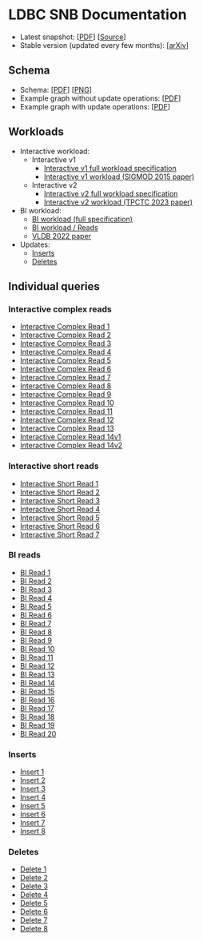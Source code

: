 # LDBC SNB Documentation

* Latest snapshot: [[PDF](https://ldbcouncil.org/ldbc_snb_docs/ldbc-snb-specification.pdf)] [[Source](https://github.com/ldbc/ldbc_snb_docs/tree/main)]
* Stable version (updated every few months): [[arXiv](https://arxiv.org/abs/2001.02299)]

## Schema

* Schema: [[PDF](schema.pdf)] [[PNG](schema.png)]
* Example graph without update operations: [[PDF](https://ldbcouncil.org/ldbc_snb_docs/example-graph-without-updates.pdf)]
* Example graph with update operations: [[PDF](https://ldbcouncil.org/ldbc_snb_docs/example-graph-with-updates.pdf)]

## Workloads

* Interactive workload:
    * Interactive v1
      * [Interactive v1 full workload specification](workload-interactive-v1.pdf)
      * [Interactive v1 workload (SIGMOD 2015 paper)](https://ldbcouncil.org/docs/papers/ldbc-snb-interactive-sigmod-2015.pdf)
    * Interactive v2
      * [Interactive v2 full workload specification](workload-interactive-v2.pdf)
      * [Interactive v2 workload (TPCTC 2023 paper)](https://arxiv.org/pdf/2307.04820.pdf)
* BI workload:
    * [BI workload (full specification)](workload-bi.pdf)
    * [BI workload / Reads](workload-bi-reads.pdf)
    * [VLDB 2022 paper](https://ldbcouncil.org/docs/pvldapers/ldbc-snb-bi-vldb-2022.pdf)
* Updates:
    * [Inserts](workload-inserts.pdf)
    * [Deletes](workload-deletes.pdf)

## Individual queries

### Interactive complex reads

* [Interactive Complex Read 1](interactive-complex-read-01.pdf)
* [Interactive Complex Read 2](interactive-complex-read-02.pdf)
* [Interactive Complex Read 3](interactive-complex-read-03.pdf)
* [Interactive Complex Read 4](interactive-complex-read-04.pdf)
* [Interactive Complex Read 5](interactive-complex-read-05.pdf)
* [Interactive Complex Read 6](interactive-complex-read-06.pdf)
* [Interactive Complex Read 7](interactive-complex-read-07.pdf)
* [Interactive Complex Read 8](interactive-complex-read-08.pdf)
* [Interactive Complex Read 9](interactive-complex-read-09.pdf)
* [Interactive Complex Read 10](interactive-complex-read-10.pdf)
* [Interactive Complex Read 11](interactive-complex-read-11.pdf)
* [Interactive Complex Read 12](interactive-complex-read-12.pdf)
* [Interactive Complex Read 13](interactive-complex-read-13.pdf)
* [Interactive Complex Read 14v1](interactive-complex-read-14-v1.pdf)
* [Interactive Complex Read 14v2](interactive-complex-read-14-v2.pdf)

### Interactive short reads

* [Interactive Short Read 1](interactive-short-read-01.pdf)
* [Interactive Short Read 2](interactive-short-read-02.pdf)
* [Interactive Short Read 3](interactive-short-read-03.pdf)
* [Interactive Short Read 4](interactive-short-read-04.pdf)
* [Interactive Short Read 5](interactive-short-read-05.pdf)
* [Interactive Short Read 6](interactive-short-read-06.pdf)
* [Interactive Short Read 7](interactive-short-read-07.pdf)

### BI reads

* [BI Read 1](bi-read-01.pdf)
* [BI Read 2](bi-read-02.pdf)
* [BI Read 3](bi-read-03.pdf)
* [BI Read 4](bi-read-04.pdf)
* [BI Read 5](bi-read-05.pdf)
* [BI Read 6](bi-read-06.pdf)
* [BI Read 7](bi-read-07.pdf)
* [BI Read 8](bi-read-08.pdf)
* [BI Read 9](bi-read-09.pdf)
* [BI Read 10](bi-read-10.pdf)
* [BI Read 11](bi-read-11.pdf)
* [BI Read 12](bi-read-12.pdf)
* [BI Read 13](bi-read-13.pdf)
* [BI Read 14](bi-read-14.pdf)
* [BI Read 15](bi-read-15.pdf)
* [BI Read 16](bi-read-16.pdf)
* [BI Read 17](bi-read-17.pdf)
* [BI Read 18](bi-read-18.pdf)
* [BI Read 19](bi-read-19.pdf)
* [BI Read 20](bi-read-20.pdf)

### Inserts

* [Insert 1](insert-01.pdf)
* [Insert 2](insert-02.pdf)
* [Insert 3](insert-03.pdf)
* [Insert 4](insert-04.pdf)
* [Insert 5](insert-05.pdf)
* [Insert 6](insert-06.pdf)
* [Insert 7](insert-07.pdf)
* [Insert 8](insert-08.pdf)

### Deletes

* [Delete 1](delete-01.pdf)
* [Delete 2](delete-02.pdf)
* [Delete 3](delete-03.pdf)
* [Delete 4](delete-04.pdf)
* [Delete 5](delete-05.pdf)
* [Delete 6](delete-06.pdf)
* [Delete 7](delete-07.pdf)
* [Delete 8](delete-08.pdf)

